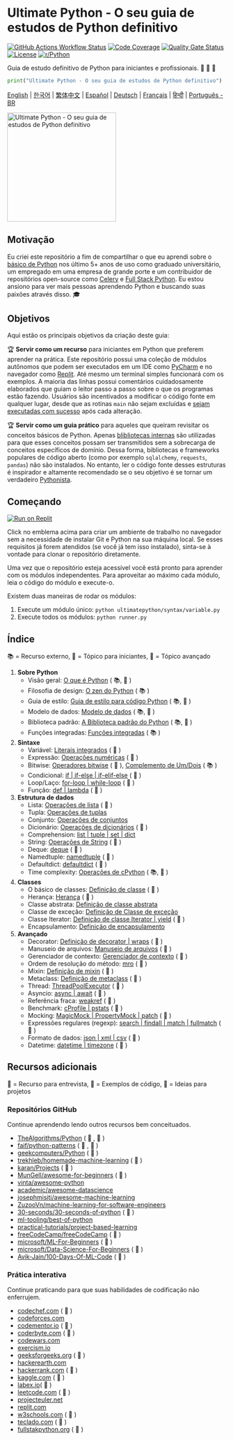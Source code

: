# Ultimate Python - O seu guia de estudos de Python definitivo

[![GitHub Actions Workflow Status](https://img.shields.io/github/actions/workflow/status/huangsam/ultimate-python/ci.yml)](https://github.com/huangsam/ultimate-python/actions)
[![Code Coverage](https://img.shields.io/codecov/c/github/huangsam/ultimate-python)](https://codecov.io/gh/huangsam/ultimate-python)
[![Quality Gate Status](https://img.shields.io/sonar/quality_gate/huangsam_ultimate-python?server=https%3A%2F%2Fsonarcloud.io)](https://sonarcloud.io/dashboard?id=huangsam_ultimate-python)
[![License](https://img.shields.io/github/license/huangsam/ultimate-python)](https://github.com/huangsam/ultimate-python/blob/main/LICENSE)
[![r/Python](https://img.shields.io/badge/reddit-original_post-red)](https://www.reddit.com/r/Python/comments/inllmf/ultimate_python_study_guide/)

Guia de estudo definitivo de Python para iniciantes e profissionais. 🐍 🐍 🐍

```python
print("Ultimate Python - O seu guia de estudos de Python definitivo")
```

[English](README.md) |
[한국어](README.ko.md) |
[繁体中文](README.zh_tw.md) |
[Español](README.es.md) |
[Deutsch](README.de.md) |
[Français](README.fr.md) |
[हिन्दी](README.hi.md) |
[Português - BR](README.pt_br.md)

<img src="images/ultimatepython.webp" alt="Ultimate Python - O seu guia de estudos de Python definitivo" width="250px" />

## Motivação

Eu criei este repositório a fim de compartilhar o que eu aprendi sobre o [básico de Python](https://www.python.org/) nos último 5+ anos de uso como graduado universitário, um empregado em uma empresa de grande porte e um contribuidor de repositórios open-source como [Celery](https://github.com/celery/celery) e
[Full Stack Python](https://github.com/mattmakai/fullstackpython.com).
Eu estou ansiono para ver mais pessoas aprendendo Python e buscando suas paixões através disso. 🎓

## Objetivos

Aqui estão os principais objetivos da criação deste guia:

🏆 **Servir como um recurso** para iniciantes em Python que preferem aprender na prática.
Este repositório possui uma coleção de módulos autônomos que podem ser executados em um IDE como [PyCharm](https://www.jetbrains.com/pycharm/) e no navegador como [Replit](https://replit.com/languages/python3). Até mesmo um terminal simples funcionará com os exemplos.
A maioria das linhas possui comentários cuidadosamente elaborados que guiam o leitor passo a passo sobre o que os programas estão fazendo. Usuários são incentivados a modificar o código fonte em qualquer lugar, desde que as rotinas `main` não sejam excluídas e [sejam executadas com sucesso](runner.py) após cada alteração.

🏆 **Servir como um guia prático** para aqueles que queiram revisitar os conceitos básicos de Python.
Apenas [blibliotecas internas](https://docs.python.org/3/library/) são utilizadas para que esses conceitos possam ser transmitidos sem a sobrecarga de conceitos específicos de domínio.
Dessa forma, bibliotecas e frameworks populares de código aberto (como por exemplo `sqlalchemy`, `requests`,
`pandas`) não são instalados. No entanto, ler o código fonte desses estruturas é inspirador e altamente recomendado se o seu objetivo é se tornar um verdadeiro [Pythonista](https://www.urbandictionary.com/define.php?term=pythonista).

## Começando

[![Run on Replit](https://replit.com/badge/github/huangsam/ultimate-python)](https://replit.com/github/huangsam/ultimate-python)

Click no emblema acima para criar um ambiente de trabalho no navegador sem a necessidade de instalar Git e Python na sua máquina local. Se esses requisitos já forem atendidos (se você já tem isso instalado), sinta-se à vontade para clonar o repositório diretamente.

Uma vez que o repositório esteja acessível você está pronto para aprender com os módulos independentes. Para aproveitar ao máximo cada módulo, leia o código  do módulo e execute-o.

Existem duas maneiras de rodar os módulos:

1. Execute um módulo único: `python ultimatepython/syntax/variable.py`
2. Execute todos os módulos: `python runner.py`

## Índice

📚 = Recurso externo,
🍰 = Tópico para iniciantes,
🤯 = Tópico avançado

1. **Sobre Python**
    - Visão geral: [O que é Python](https://github.com/trekhleb/learn-python/blob/master/src/getting_started/what_is_python.md) ( 📚, 🍰 )
    - Filosofia de design: [O zen do Python](https://www.python.org/dev/peps/pep-0020/) ( 📚 )
    - Guia de estilo: [Guia de estilo para código Python](https://www.python.org/dev/peps/pep-0008/) ( 📚, 🤯 )
    - Modelo de dados: [Modelo de dados](https://docs.python.org/3/reference/datamodel.html) ( 📚, 🤯 )
    - Biblioteca padrão: [A Biblioteca padrão do Python](https://docs.python.org/3/library/) ( 📚, 🤯 )
    - Funções integradas: [Funções integradas](https://docs.python.org/3/library/functions.html) ( 📚 )
2. **Sintaxe**
    - Variável: [Literais integrados](ultimatepython/syntax/variable.py) ( 🍰 )
    - Expressão: [Operações numéricas](ultimatepython/syntax/expression.py) ( 🍰 )
    - Bitwise: [Operadores bitwise](ultimatepython/syntax/bitwise.py) ( 🍰 ), [Complemento de Um/Dois](https://www.geeksforgeeks.org/difference-between-1s-complement-representation-and-2s-complement-representation-technique/) ( 📚 )
    - Condicional: [if | if-else | if-elif-else](ultimatepython/syntax/conditional.py) ( 🍰 )
    - Loop/Laço: [for-loop | while-loop](ultimatepython/syntax/loop.py) ( 🍰 )
    - Função: [def | lambda](ultimatepython/syntax/function.py) ( 🍰 )
3. **Estrutura de dados**
    - Lista: [Operações de lista](ultimatepython/data_structures/list.py) ( 🍰 )
    - Tupla: [Operações de tuplas](ultimatepython/data_structures/tuple.py)
    - Conjunto: [Operações de conjuntos](ultimatepython/data_structures/set.py)
    - Dicionário: [Operações de dicionários](ultimatepython/data_structures/dict.py) ( 🍰 )
    - Comprehension: [list | tuple | set | dict](ultimatepython/data_structures/comprehension.py)
    - String: [Operações de String](ultimatepython/data_structures/string.py) ( 🍰 )
    - Deque: [deque](ultimatepython/data_structures/deque.py) ( 🤯 )
    - Namedtuple: [namedtuple](ultimatepython/data_structures/namedtuple.py) ( 🤯 )
    - Defaultdict: [defaultdict](ultimatepython/data_structures/defaultdict.py) ( 🤯 )
    - Time complexity: [Operações de cPython](https://wiki.python.org/moin/TimeComplexity) ( 📚, 🤯 )
4. **Classes**
    - O básico de classes: [Definição de classe](ultimatepython/classes/basic_class.py) ( 🍰 )
    - Herança: [Herança](ultimatepython/classes/inheritance.py) ( 🍰 )
    - Classe abstrata: [Definição de classe abstrata](ultimatepython/classes/abstract_class.py)
    - Classe de exceção: [Definição de Classe de exceção](ultimatepython/classes/exception_class.py)
    - Classe Iterator: [Definição de classe Iterator | yield](ultimatepython/classes/iterator_class.py) ( 🤯 )
    - Encapsulamento: [Definição de encapsulamento](ultimatepython/classes/encapsulation.py)
5. **Avançado**
    - Decorator: [Definição de decorator | wraps](ultimatepython/advanced/decorator.py) ( 🤯 )
    - Manuseio de arquivos: [Manuseio de arquivos](ultimatepython/advanced/file_handling.py) ( 🤯 )
    - Gerenciador de contexto: [Gerenciador de contexto](ultimatepython/advanced/context_manager.py) ( 🤯 )
    - Ordem de resolução do método: [mro](ultimatepython/advanced/mro.py) ( 🤯 )
    - Mixin: [Definição de  mixin](ultimatepython/advanced/mixin.py) ( 🤯 )
    - Metaclass: [Definição de metaclass](ultimatepython/advanced/meta_class.py) ( 🤯 )
    - Thread: [ThreadPoolExecutor](ultimatepython/advanced/thread.py) ( 🤯 )
    - Asyncio: [async | await](ultimatepython/advanced/async.py) ( 🤯 )
    - Referência fraca: [weakref](ultimatepython/advanced/weak_ref.py) ( 🤯 )
    - Benchmark: [cProfile | pstats](ultimatepython/advanced/benchmark.py) ( 🤯 )
    - Mocking: [MagicMock | PropertyMock | patch](ultimatepython/advanced/mocking.py) ( 🤯 )
    - Expressões regulares (regexp): [search | findall | match | fullmatch](ultimatepython/advanced/regex.py) ( 🤯 )
    - Formato de dados: [json | xml | csv](ultimatepython/advanced/data_format.py) ( 🤯 )
    - Datetime: [datetime | timezone](ultimatepython/advanced/date_time.py) ( 🤯 )

## Recursos adicionais

👔 = Recurso para entrevista,
🧪 = Exemplos de código,
🧠 = Ideias para projetos

### Repositórios GitHub

Continue aprendendo lendo outros recursos bem conceituados.

- [TheAlgorithms/Python](https://github.com/TheAlgorithms/Python) ( 👔 , 🧪 )
- [faif/python-patterns](https://github.com/faif/python-patterns) ( 👔 , 🧪 )
- [geekcomputers/Python](https://github.com/geekcomputers/Python) ( 🧪 )
- [trekhleb/homemade-machine-learning](https://github.com/trekhleb/homemade-machine-learning) ( 🧪 )
- [karan/Projects](https://github.com/karan/Projects) ( 🧠 )
- [MunGell/awesome-for-beginners](https://github.com/MunGell/awesome-for-beginners) ( 🧠 )
- [vinta/awesome-python](https://github.com/vinta/awesome-python)
- [academic/awesome-datascience](https://github.com/academic/awesome-datascience)
- [josephmisiti/awesome-machine-learning](https://github.com/josephmisiti/awesome-machine-learning)
- [ZuzooVn/machine-learning-for-software-engineers](https://github.com/ZuzooVn/machine-learning-for-software-engineers)
- [30-seconds/30-seconds-of-python](https://github.com/30-seconds/30-seconds-of-python) ( 🧪 )
- [ml-tooling/best-of-python](https://github.com/ml-tooling/best-of-python)
- [practical-tutorials/project-based-learning](https://github.com/practical-tutorials/project-based-learning#python)
- [freeCodeCamp/freeCodeCamp](https://github.com/freeCodeCamp/freeCodeCamp) ( 👔 )
- [microsoft/ML-For-Beginners](https://github.com/microsoft/ML-For-Beginners) ( 🧪 )
- [microsoft/Data-Science-For-Beginners](https://github.com/microsoft/Data-Science-For-Beginners) ( 🧪 )
- [Avik-Jain/100-Days-Of-ML-Code](https://github.com/Avik-Jain/100-Days-Of-ML-Code) ( 🧪 )

### Prática interativa

Continue praticando para que suas habilidades de codificação não enferrujem.

- [codechef.com](https://www.codechef.com/) ( 👔 )
- [codeforces.com](https://codeforces.com/)
- [codementor.io](https://www.codementor.io) ( 🧠 )
- [coderbyte.com](https://www.coderbyte.com/) ( 👔 )
- [codewars.com](https://www.codewars.com/)
- [exercism.io](https://exercism.io/)
- [geeksforgeeks.org](https://www.geeksforgeeks.org/) ( 👔 )
- [hackerearth.com](https://www.hackerearth.com/)
- [hackerrank.com](https://www.hackerrank.com/) ( 👔 )
- [kaggle.com](https://www.kaggle.com/) ( 🧠 )
- [labex.io](https://labex.io/exercises/python)( 🧪 )
- [leetcode.com](https://leetcode.com/) ( 👔 )
- [projecteuler.net](https://projecteuler.net/)
- [replit.com](https://replit.com/)
- [w3schools.com](https://www.w3schools.com/python/) ( 🧪 )
- [teclado.com](https://teclado.com/30-days-of-python/#prerequisites) ( 👔 )
- [fullstakpython.org](https://fullstackpython.org/) ( 🧪 )
